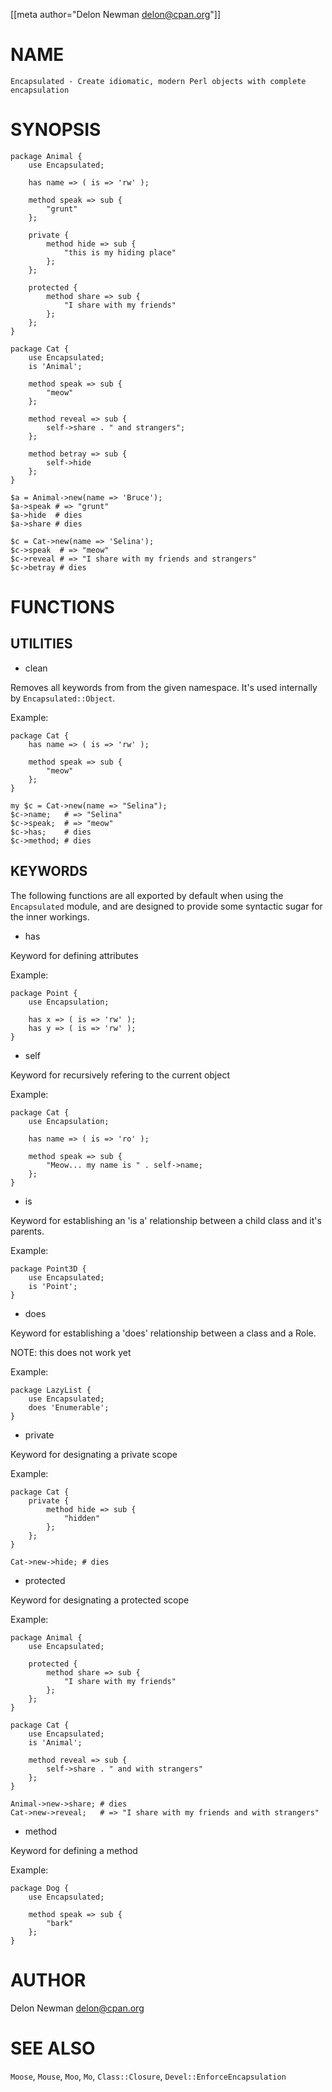 
[[meta author="Delon Newman <delon@cpan.org>"]]

# NAME

    Encapsulated - Create idiomatic, modern Perl objects with complete encapsulation

# SYNOPSIS

    package Animal {
        use Encapsulated;

        has name => ( is => 'rw' );

        method speak => sub {
            "grunt"
        };

        private {
            method hide => sub {
                "this is my hiding place"
            };
        };

        protected {
            method share => sub {
                "I share with my friends"
            };
        };
    }

    package Cat {
        use Encapsulated;
        is 'Animal';

        method speak => sub {
            "meow"
        };

        method reveal => sub {
            self->share . " and strangers";
        };

        method betray => sub {
            self->hide
        };
    }

    $a = Animal->new(name => 'Bruce');
    $a->speak # => "grunt"
    $a->hide  # dies
    $a->share # dies

    $c = Cat->new(name => 'Selina');
    $c->speak  # => "meow"
    $c->reveal # => "I share with my friends and strangers"
    $c->betray # dies

# FUNCTIONS

## UTILITIES

- clean

Removes all keywords from from the given namespace.
It's used internally by `Encapsulated::Object`.

Example:

    package Cat {
        has name => ( is => 'rw' );

        method speak => sub {
            "meow"
        };
    }

    my $c = Cat->new(name => "Selina");
    $c->name;   # => "Selina"
    $c->speak;  # => "meow"
    $c->has;    # dies
    $c->method; # dies

## KEYWORDS

The following functions are all exported by default when using
the `Encapsulated` module, and are designed to provide some
syntactic sugar for the inner workings.

- has

Keyword for defining attributes

Example:

    package Point {
        use Encapsulation;

        has x => ( is => 'rw' );
        has y => ( is => 'rw' );
    }

- self

Keyword for recursively refering to the current object

Example:

    package Cat {
        use Encapsulation;

        has name => ( is => 'ro' );

        method speak => sub {
            "Meow... my name is " . self->name;
        };
    }

- is

Keyword for establishing an 'is a' relationship between
a child class and it's parents.

Example:

    package Point3D {
        use Encapsulated;
        is 'Point';
    }

- does

Keyword for establishing a 'does' relationship between
a class and a Role.

NOTE: this does not work yet

Example:

    package LazyList {
        use Encapsulated;
        does 'Enumerable';
    }

- private

Keyword for designating a private scope

Example:

    package Cat {
        private {
            method hide => sub {
                "hidden"
            };
        };
    }

    Cat->new->hide; # dies

- protected

Keyword for designating a protected scope

Example:

    package Animal {
        use Encapsulated;

        protected {
            method share => sub {
                "I share with my friends"
            };
        };
    }

    package Cat {
        use Encapsulated;
        is 'Animal';

        method reveal => sub {
            self->share . " and with strangers"
        };
    }

    Animal->new->share; # dies
    Cat->new->reveal;   # => "I share with my friends and with strangers"

- method

Keyword for defining a method

Example:

    package Dog {
        use Encapsulated;

        method speak => sub {
            "bark"
        };
    }

# AUTHOR

Delon Newman <delon@cpan.org>

# SEE ALSO

`Moose`, `Mouse`, `Moo`, `Mo`, `Class::Closure`, `Devel::EnforceEncapsulation`